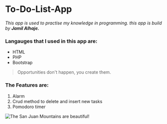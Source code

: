 # To-Do-List-App
*This app is used to practise my knowledge in programming. this app is build by **Jamil Alhaje.***
### Langauges that I used in this app are:
- HTML
- PHP
- Bootstrap

> Opportunities don't happen, you create them.

### The Features are:
1. Alarm
2. Crud method to delete and insert new tasks
3. Pomodoro timer

![The San Juan Mountains are beautiful!](https://startinfinity.s3.us-east-2.amazonaws.com/production/blog/post/15/main/xXMabYYezGITsPPA8PduAZXEmXvz0Xr71FEQGqy4.png)
